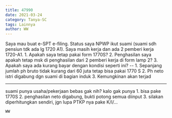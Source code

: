 ```yaml
---
title: 47990
date: 2021-03-24
category: Tanya-SC
tags: Lainnya
author: WW
---
```


Saya mau buat e-SPT e-filing. Status saya NPWP ikut suami (suami sdh pensiun tdk ada lg 1720 A1). Saya masih kerja dan ada 2 pemberi kerja 1720-A1. 1. Apakah saya tetap pakai form 1770S? 2. Penghasilan saya apakah tetap msk di penghasilan dari 2 pemberi kerja di form lamp 2? 3. Apakah saya ada kurang bayar dengan kondisi seperti ini? -- 1. Sepanjang jumlah ph bruto tidak kurang dari 60 juta tetap bisa pakai 1770 S 2. Ph neto istri digabung dgn suami di bagian induk 3. Kemungkinan akan terjad

---

suami punya usaha/pekerjaan bebas gak nih? kalo gak punya 1. bisa pake 1770S 2. penghasilan neto digabung, bukti potong semua diinput 3. silakan diperhitungkan sendiri, jgn lupa PTKP nya pake K/I/...

`WW`
